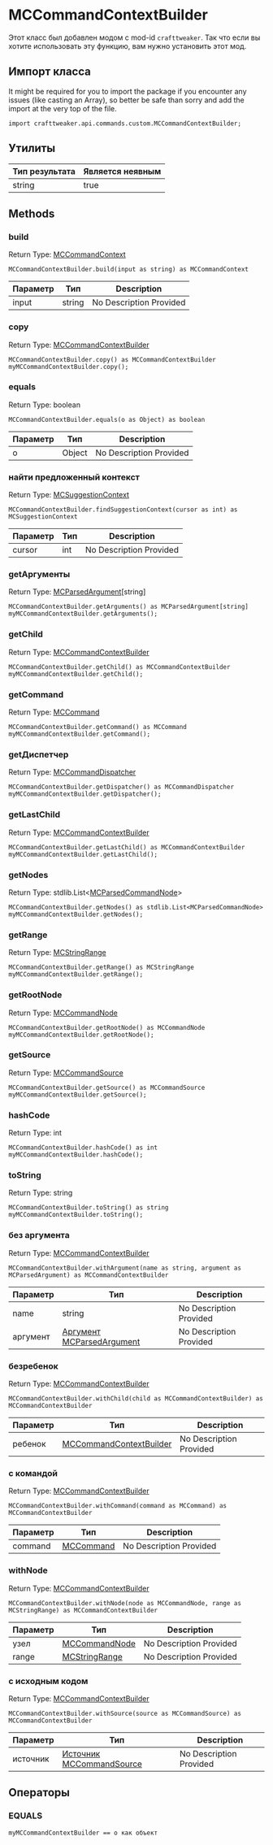 # MCCommandContextBuilder

Этот класс был добавлен модом с mod-id `crafttweaker`. Так что если вы хотите использовать эту функцию, вам нужно установить этот мод.

## Импорт класса

It might be required for you to import the package if you encounter any issues (like casting an Array), so better be safe than sorry and add the import at the very top of the file.
```zenscript
import crafttweaker.api.commands.custom.MCCommandContextBuilder;
```


## Утилиты

| Тип результата | Является неявным |
| -------------- | ---------------- |
| string         | true             |

## Methods

### build

Return Type: [MCCommandContext](/vanilla/api/commands/custom/MCCommandContext)

```zenscript
MCCommandContextBuilder.build(input as string) as MCCommandContext
```
| Параметр | Тип    | Description             |
| -------- | ------ | ----------------------- |
| input    | string | No Description Provided |

### copy

Return Type: [MCCommandContextBuilder](/vanilla/api/commands/custom/MCCommandContextBuilder)

```zenscript
MCCommandContextBuilder.copy() as MCCommandContextBuilder
myMCCommandContextBuilder.copy();
```
### equals

Return Type: boolean

```zenscript
MCCommandContextBuilder.equals(o as Object) as boolean
```
| Параметр | Тип    | Description             |
| -------- | ------ | ----------------------- |
| o        | Object | No Description Provided |

### найти предложенный контекст

Return Type: [MCSuggestionContext](/vanilla/api/commands/custom/MCSuggestionContext)

```zenscript
MCCommandContextBuilder.findSuggestionContext(cursor as int) as MCSuggestionContext
```
| Параметр | Тип | Description             |
| -------- | --- | ----------------------- |
| cursor   | int | No Description Provided |

### getАргументы

Return Type: [MCParsedArgument](/vanilla/api/commands/custom/MCParsedArgument)[string]

```zenscript
MCCommandContextBuilder.getArguments() as MCParsedArgument[string]
myMCCommandContextBuilder.getArguments();
```
### getChild

Return Type: [MCCommandContextBuilder](/vanilla/api/commands/custom/MCCommandContextBuilder)

```zenscript
MCCommandContextBuilder.getChild() as MCCommandContextBuilder
myMCCommandContextBuilder.getChild();
```
### getCommand

Return Type: [MCCommand](/vanilla/api/commands/custom/MCCommand)

```zenscript
MCCommandContextBuilder.getCommand() as MCCommand
myMCCommandContextBuilder.getCommand();
```
### getДиспетчер

Return Type: [MCCommandDispatcher](/vanilla/api/commands/custom/MCCommandDispatcher)

```zenscript
MCCommandContextBuilder.getDispatcher() as MCCommandDispatcher
myMCCommandContextBuilder.getDispatcher();
```
### getLastChild

Return Type: [MCCommandContextBuilder](/vanilla/api/commands/custom/MCCommandContextBuilder)

```zenscript
MCCommandContextBuilder.getLastChild() as MCCommandContextBuilder
myMCCommandContextBuilder.getLastChild();
```
### getNodes

Return Type: stdlib.List&lt;[MCParsedCommandNode](/vanilla/api/commands/custom/MCParsedCommandNode)&gt;

```zenscript
MCCommandContextBuilder.getNodes() as stdlib.List<MCParsedCommandNode>
myMCCommandContextBuilder.getNodes();
```
### getRange

Return Type: [MCStringRange](/vanilla/api/commands/custom/MCStringRange)

```zenscript
MCCommandContextBuilder.getRange() as MCStringRange
myMCCommandContextBuilder.getRange();
```
### getRootNode

Return Type: [MCCommandNode](/vanilla/api/commands/custom/MCCommandNode)

```zenscript
MCCommandContextBuilder.getRootNode() as MCCommandNode
myMCCommandContextBuilder.getRootNode();
```
### getSource

Return Type: [MCCommandSource](/vanilla/api/commands/custom/MCCommandSource)

```zenscript
MCCommandContextBuilder.getSource() as MCCommandSource
myMCCommandContextBuilder.getSource();
```
### hashCode

Return Type: int

```zenscript
MCCommandContextBuilder.hashCode() as int
myMCCommandContextBuilder.hashCode();
```
### toString

Return Type: string

```zenscript
MCCommandContextBuilder.toString() as string
myMCCommandContextBuilder.toString();
```
### без аргумента

Return Type: [MCCommandContextBuilder](/vanilla/api/commands/custom/MCCommandContextBuilder)

```zenscript
MCCommandContextBuilder.withArgument(name as string, argument as MCParsedArgument) as MCCommandContextBuilder
```
| Параметр | Тип                                                                        | Description             |
| -------- | -------------------------------------------------------------------------- | ----------------------- |
| name     | string                                                                     | No Description Provided |
| аргумент | [Аргумент MCParsedArgument](/vanilla/api/commands/custom/MCParsedArgument) | No Description Provided |

### безребенок

Return Type: [MCCommandContextBuilder](/vanilla/api/commands/custom/MCCommandContextBuilder)

```zenscript
MCCommandContextBuilder.withChild(child as MCCommandContextBuilder) as MCCommandContextBuilder
```
| Параметр | Тип                                                                             | Description             |
| -------- | ------------------------------------------------------------------------------- | ----------------------- |
| ребенок  | [MCCommandContextBuilder](/vanilla/api/commands/custom/MCCommandContextBuilder) | No Description Provided |

### с командой

Return Type: [MCCommandContextBuilder](/vanilla/api/commands/custom/MCCommandContextBuilder)

```zenscript
MCCommandContextBuilder.withCommand(command as MCCommand) as MCCommandContextBuilder
```
| Параметр | Тип                                                 | Description             |
| -------- | --------------------------------------------------- | ----------------------- |
| command  | [MCCommand](/vanilla/api/commands/custom/MCCommand) | No Description Provided |

### withNode

Return Type: [MCCommandContextBuilder](/vanilla/api/commands/custom/MCCommandContextBuilder)

```zenscript
MCCommandContextBuilder.withNode(node as MCCommandNode, range as MCStringRange) as MCCommandContextBuilder
```
| Параметр | Тип                                                         | Description             |
| -------- | ----------------------------------------------------------- | ----------------------- |
| узел     | [MCCommandNode](/vanilla/api/commands/custom/MCCommandNode) | No Description Provided |
| range    | [MCStringRange](/vanilla/api/commands/custom/MCStringRange) | No Description Provided |

### с исходным кодом

Return Type: [MCCommandContextBuilder](/vanilla/api/commands/custom/MCCommandContextBuilder)

```zenscript
MCCommandContextBuilder.withSource(source as MCCommandSource) as MCCommandContextBuilder
```
| Параметр | Тип                                                                      | Description             |
| -------- | ------------------------------------------------------------------------ | ----------------------- |
| источник | [Источник MCCommandSource](/vanilla/api/commands/custom/MCCommandSource) | No Description Provided |


## Операторы

### EQUALS

```zenscript
myMCCommandContextBuilder == o как объект
```



